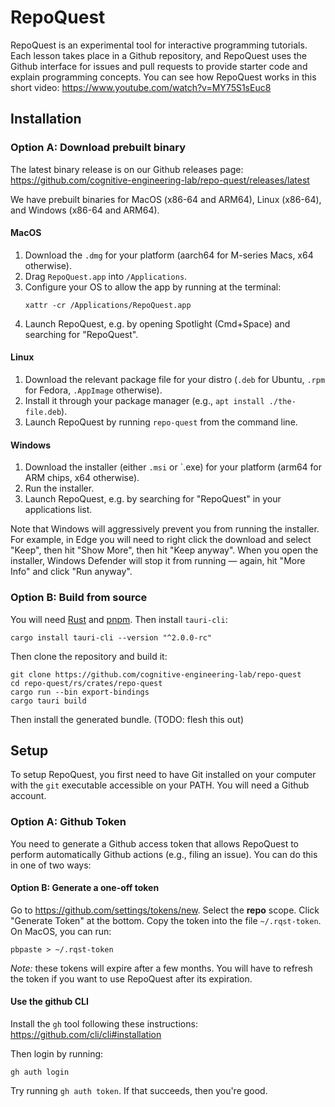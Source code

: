 # RepoQuest

RepoQuest is an experimental tool for interactive programming tutorials. Each lesson takes place in a Github repository, and RepoQuest uses the Github interface for issues and pull requests to provide starter code and explain programming concepts. You can see how RepoQuest works in this short video: <https://www.youtube.com/watch?v=MY75S1sEuc8>

## Installation

### Option A: Download prebuilt binary

The latest binary release is on our Github releases page: <https://github.com/cognitive-engineering-lab/repo-quest/releases/latest>

We have prebuilt binaries for MacOS (x86-64 and ARM64), Linux (x86-64), and Windows (x86-64 and ARM64).

#### MacOS

1. Download the `.dmg` for your platform (aarch64 for M-series Macs, x64 otherwise).
2. Drag `RepoQuest.app` into `/Applications`.
3. Configure your OS to allow the app by running at the terminal:
   ```console
   xattr -cr /Applications/RepoQuest.app
   ```
4. Launch RepoQuest, e.g. by opening Spotlight (Cmd+Space) and searching for "RepoQuest".

#### Linux

1. Download the relevant package file for your distro (`.deb` for Ubuntu, `.rpm` for Fedora, `.AppImage` otherwise).
2. Install it through your package manager (e.g., `apt install ./the-file.deb`).
3. Launch RepoQuest by running `repo-quest` from the command line.

#### Windows

1. Download the installer (either `.msi` or `.exe) for your platform (arm64 for ARM chips, x64 otherwise).
2. Run the installer.
3. Launch RepoQuest, e.g. by searching for "RepoQuest" in your applications list.

Note that Windows will aggressively prevent you from running the installer. For example, in Edge you will need to right click the download and select "Keep", then hit "Show More", then hit "Keep anyway". When you open the installer, Windows Defender will stop it from running &mdash; again, hit "More Info" and click "Run anyway".

### Option B: Build from source

You will need [Rust](https://rustup.rs/) and [pnpm](https://pnpm.io/installation). Then install `tauri-cli`:

```console
cargo install tauri-cli --version "^2.0.0-rc"
```

Then clone the repository and build it:

```console
git clone https://github.com/cognitive-engineering-lab/repo-quest
cd repo-quest/rs/crates/repo-quest
cargo run --bin export-bindings
cargo tauri build
```

Then install the generated bundle. (TODO: flesh this out)

## Setup

To setup RepoQuest, you first need to have Git installed on your computer with the `git` executable accessible on your PATH. You will need a Github account.

### Option A: Github Token

You need to generate a Github access token that allows RepoQuest to perform automatically Github actions (e.g., filing an issue). You can do this in one of two ways:

#### Option B: Generate a one-off token

Go to <https://github.com/settings/tokens/new>. Select the **repo** scope. Click "Generate Token" at the bottom. Copy the token into the file `~/.rqst-token`. On MacOS, you can run:

```console
pbpaste > ~/.rqst-token
```

*Note:* these tokens will expire after a few months. You will have to refresh the token if you want to use RepoQuest after its expiration.

#### Use the github CLI

Install the `gh` tool following these instructions: <https://github.com/cli/cli#installation>

Then login by running:

```console
gh auth login
```

Try running `gh auth token`. If that succeeds, then you're good.
